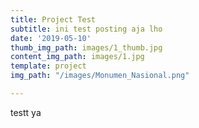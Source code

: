 ```yaml
---
title: Project Test
subtitle: ini test posting aja lho
date: '2019-05-10'
thumb_img_path: images/1_thumb.jpg
content_img_path: images/1.jpg
template: project
img_path: "/images/Monumen_Nasional.png"

---
```

testt ya
